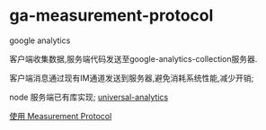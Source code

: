 # ga-measurement-protocol
google analytics 


客户端收集数据,服务端代码发送至google-analytics-collection服务器.

客户端消息通过现有IM通道发送到服务器,避免消耗系统性能,减少开销;


node 服务端已有库实现;
[universal-analytics](https://github.com/peaksandpies/universal-analytics/graphs/contributors)

[使用 Measurement Protocol](https://developers.google.com/analytics/devguides/collection/protocol/v1/devguide?hl=zh-cn)


